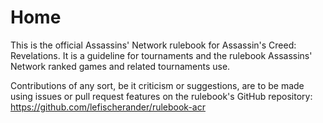 # Home
This is the official Assassins' Network rulebook for Assassin's Creed: Revelations. It is a guideline for tournaments and the rulebook Assassins' Network ranked games and related tournaments use.

Contributions of any sort, be it criticism or suggestions, are to be made using issues or pull request features on the rulebook's GitHub repository: https://github.com/lefischerander/rulebook-acr
 

